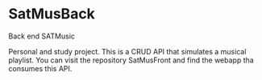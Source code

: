 # SatMusBack
Back end SATMusic

Personal and study project.
This is a CRUD API that simulates a musical playlist. You can visit the repository SatMusFront and find the webapp tha consumes this API.

